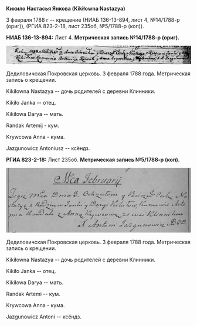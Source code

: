 **Кикило Настасья Янкова (Kikiłowna Nastazya)**

3 февраля 1788 г -- крещение (НИАБ 136-13-894, лист 4, №14/1788-р
(ориг)), (РГИА 823-2-18, лист 235об, №5/1788-р (коп)).

**НИАБ 136-13-894:** Лист 4. **Метрическая запись №14/1788-р (ориг).**

![](./media/1c37fbc9205ece9b1ad43d8b9dd8b1ca0dd29dbc.png)

Дедиловичская Покровская церковь. 3 февраля 1788 года. Метрическая
запись о крещении.

Kikiłowna Nastazya -- дочь родителей с деревни Клинники.

Kikiło Janka -- отец.

Kikiłowa Darya -- мать.

Randak Artemij - кум.

Krywcowa Anna - кума.

Jazgunowicz Antoniusz -- ксёндз.

**РГИА 823-2-18:** Лист 235об. **Метрическая запись №5/1788-р (коп).**

![](./media/07d285f9db31d3542ea9ed02194419ff33aa1550.png)

Дедиловичская Покровская церковь. 3 февраля 1788 года. Метрическая
запись о крещении.

Kikiłowna Nastazya -- дочь родителей с деревни Клинники.

Kikiło Janka -- отец.

Kikiłowa Darya -- мать.

Randak Artemi -- кум.

Krywcowa Anna - кума.

Jazgunowicz Antoni -- ксёндз.
